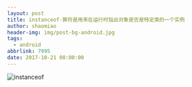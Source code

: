 ```yaml
---
layout: post
title: instanceof-算符是用来在运行时指出对象是否是特定类的一个实例
author: shaomiao
header-img: img/post-bg-android.jpg
tags:
  - android
abbrlink: 7995
date: 2017-10-21 00:00:00
---
```

![instanceof](http://upload-images.jianshu.io/upload_images/2590671-6d6d454e9fd647d2.png?imageMogr2/auto-orient/strip%7CimageView2/2/w/1240)
